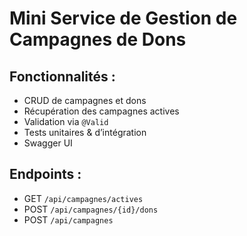 # Mini Service de Gestion de Campagnes de Dons

## Fonctionnalités :
- CRUD de campagnes et dons
- Récupération des campagnes actives
- Validation via `@Valid`
- Tests unitaires & d’intégration
- Swagger UI

## Endpoints :
- GET `/api/campagnes/actives`
- POST `/api/campagnes/{id}/dons`
- POST `/api/campagnes`
